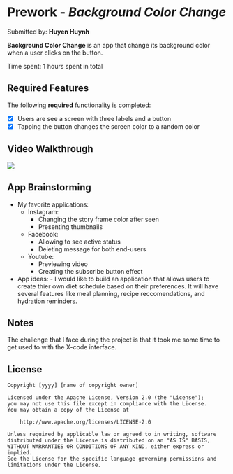 
# Prework - *Background Color Change*

Submitted by: **Huyen Huynh**

**Background Color Change** is an app that change its background color when a user clicks on the button.

Time spent: **1** hours spent in total

## Required Features

The following **required** functionality is completed:

- [x] Users are see a screen with three labels and a button
- [x] Tapping the button changes the screen color to a random color
 
## Video Walkthrough

<div>
    <a href="https://www.loom.com/share/884b9f46958342e4b9802bcda94e9966">
    </a>
    <a href="https://www.loom.com/share/884b9f46958342e4b9802bcda94e9966">
      <img style="max-width:300px;" src="https://cdn.loom.com/sessions/thumbnails/884b9f46958342e4b9802bcda94e9966-d8b841751e5e0064-full-play.gif">
    </a>
  </div>

## App Brainstorming 
- My favorite applications:
    - Instagram: 
        - Changing the story frame color after seen
        - Presenting thumbnails
    - Facebook:
        - Allowing to see active status
        - Deleting message for both end-users
    - Youtube:
        - Previewing video
        - Creating the subscribe button effect
- App ideas:
        - I would like to build an application that allows users to create thier own diet schedule based on their preferences. It will have several features like meal planning, recipe reccomendations, and hydration reminders. 

## Notes

The challenge that I face during the project is that it took me some time to get used to with the X-code interface.
## License

    Copyright [yyyy] [name of copyright owner]

    Licensed under the Apache License, Version 2.0 (the "License");
    you may not use this file except in compliance with the License.
    You may obtain a copy of the License at

        http://www.apache.org/licenses/LICENSE-2.0

    Unless required by applicable law or agreed to in writing, software
    distributed under the License is distributed on an "AS IS" BASIS,
    WITHOUT WARRANTIES OR CONDITIONS OF ANY KIND, either express or implied.
    See the License for the specific language governing permissions and
    limitations under the License.

